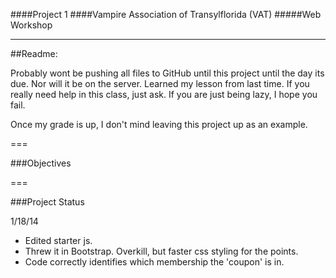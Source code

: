 ####Project 1
####Vampire Association of Transylflorida (VAT)
#####Web Workshop

---

##Readme:

Probably wont be pushing all files to GitHub until this project until the day its due. Nor will it be on the server. Learned my lesson from last time. If you really need help in this class, just ask. If you are just being lazy, I hope you fail.

Once my grade is up, I don't mind leaving this project up as an example.


===

###Objectives





===

###Project Status

1/18/14
- Edited starter js.
- Threw it in Bootstrap. Overkill, but faster css styling for the points.
- Code correctly identifies which membership the 'coupon' is in.

